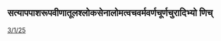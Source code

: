 ## सत्यापपाशरूपवीणातूलश्लोकसेनालोमत्वचवर्मवर्णचूर्णचुरादिभ्यो णिच् 
 [3/1/25](https://ashtadhyayi.com/sutraani/3/1/25)